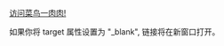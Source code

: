<!DOCTYPE html>
<html>
<head> 
<meta charset="utf-8"> 
<title>电动机(runoob.com)</title> 
</head>
<body>

<a href="https://www.baidu.com/s?ie=utf-8&f=8&rsv_bp=1&rsv_idx=1&tn=78000241_21_hao_pg&wd=HTML5%E5%9C%A8%E7%BA%BF&rsv_pq=c2a569ec001e4d7c&rsv_t=4b0cYOrLBTqwGrHD3yF7ZmqC8xhWdWrgoTLXm77c2NAfug%2FRm2xum9XFTkyIVImned9mBIF%2BptyX&rqlang=cn&rsv_enter=0&rsv_dl=tb&rsv_sug3=7&rsv_sug1=6&rsv_sug7=101&prefixsug=HTML5%25E5%259C%25A8%25E7%25BA%25BF&rsp=0&inputT=13287&rsv_sug4=14346" target="_blank">访问菜鸟一肉肉!</a>

<p>如果你将 target 属性设置为 &quot;_blank&quot;, 链接将在新窗口打开。</p>

</body>
</html>
